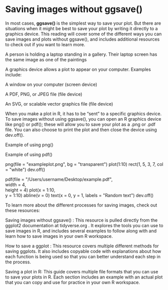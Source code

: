 # Saving images without ggsave()    


In most cases, **ggsave()** is the simplest way to save your plot. But there are situations when it might be best to save your plot by writing it directly 
to a graphics device. This reading will cover some of the different ways you can save images and plots without ggsave(), and includes additional resources 
to check out if you want to learn more. 

A person is holding a laptop standing in a gallery. Their laptop screen has the same image as one of the paintings

A graphics device allows a plot to appear on your computer. Examples include:

A window on your computer (screen device)

A PDF, PNG, or JPEG file (file device)

An SVG, or scalable vector graphics file (file device)

When you make a plot in R, it has to be “sent” to a specific graphics device. To save images without using ggsave(), you can open an R graphics device like png() or pdf(); these will allow you to save your plot as a .png or .pdf file. You can also choose to print the plot and then close the device using dev.off().

Example of using png() 

Example of using pdf()

png(file = "exampleplot.png", bg = "transparent")
plot(1:10)
rect(1, 5, 3, 7, col = "white")
dev.off()




pdf(file = "/Users/username/Desktop/example.pdf",    
       width = 4,     
       height = 4) 
plot(x = 1:10,     
        y = 1:10)
abline(v = 0)
text(x = 0, y = 1, labels = "Random text")
dev.off()

To learn more about the different processes for saving images, check out these resources: 

Saving images without ggsave()
: This resource is pulled directly from the ggplot2 documentation at 
tidyverse.org
. It explores the tools you can use to save images in R, and includes several examples to follow along with and learn how to save images in your own R workspace. 

How to save a ggplot
: This resource covers multiple different methods for saving ggplots. It also includes copyable code with explanations about how each function is being used so that you can better understand each step in the process.  

Saving a plot in R:
 This guide covers multiple file formats that you can use to save your plots in R. Each section includes an example with an actual plot that you can copy and use for practice in your own R workspace. 
